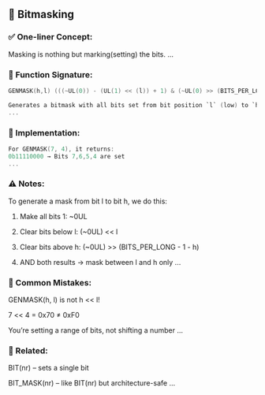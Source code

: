 ## 🧠 Bitmasking

### ✅ One-liner Concept:
Masking is nothing but marking(setting) the bits.
...

### 🧩 Function Signature:
```c
GENMASK(h,l) (((~UL(0)) - (UL(1) << (l)) + 1) & (~UL(0) >> (BITS_PER_LONG - 1 - (h)))) // from linux/bits.h

Generates a bitmask with all bits set from bit position `l` (low) to `h` (high), inclusive.
...

```

### 📌 Implementation:
```c
For GENMASK(7, 4), it returns:
0b11110000 → Bits 7,6,5,4 are set
...
```

### ⚠️ Notes:
To generate a mask from bit l to bit h, we do this:

1. Make all bits 1: ~0UL

2. Clear bits below l: (~0UL) << l

3. Clear bits above h: (~0UL) >> (BITS_PER_LONG - 1 - h)

4. AND both results → mask between l and h only
...

### 🎯 Common Mistakes:
GENMASK(h, l) is not h << l!

7 << 4 = 0x70 ≠ 0xF0

You’re setting a range of bits, not shifting a number
...

### 🔁 Related:
BIT(nr) – sets a single bit

BIT_MASK(nr) – like BIT(nr) but architecture-safe
...
